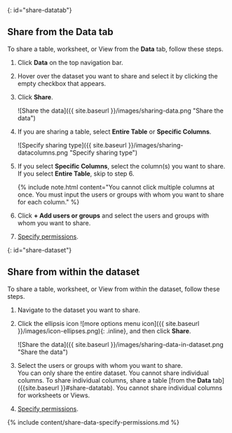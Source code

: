 {: id="share-datatab"}
## Share from the Data tab
To share a table, worksheet, or View from the **Data** tab, follow these steps.

1. Click **Data** on the top navigation bar.

2. Hover over the dataset you want to share and select it by clicking the empty checkbox that appears.

3. Click **Share**.

    ![Share the data]({{ site.baseurl }}/images/sharing-data.png "Share the data")
    <!--{% include image.html file="sharing-data.png" title="Share the data" alt="Select the data you want to share and click the share icon." caption="Share the data" %}-->

4. If you are sharing a table, select **Entire Table** or **Specific Columns**.

    ![Specify sharing type]({{ site.baseurl }}/images/sharing-datacolumns.png "Specify sharing type")
    <!--{% include image.html file="sharing-datacolumns.png" title="Specify sharing type" alt="Select either entire table or specific columns." caption="Specify sharing type" %}-->

5. If you select **Specific Columns**, select the column(s) you want to share. If you select **Entire Table**, skip to step 6.

    {% include note.html content="You cannot click multiple columns at once. You must input the users or groups with whom you want to share for each column." %}

6. Click **+ Add users or groups** and select the users and groups with whom you want to share.

7. [Specify permissions](#specify-permissions).

{: id="share-dataset"}
## Share from within the dataset
To share a table, worksheet, or View from within the dataset, follow these steps.
1. Navigate to the dataset you want to share.

2. Click the ellipsis icon ![more options menu icon]({{ site.baseurl }}/images/icon-ellipses.png){: .inline}, and then click **Share**.

    ![Share the data]({{ site.baseurl }}/images/sharing-data-in-dataset.png "Share the data")
    <!--{% include image.html file="sharing-data-in-dataset.png" title="Share the data" alt="Click the three-dot ellipsis icon and then click Share." caption="Share the data" %}-->

3. Select the users or groups with whom you want to share.<br>
    You can only share the entire dataset. You cannot share individual columns. To share individual columns, share a table [from the **Data** tab]({{site.baseurl }}#share-datatab). You cannot share individual columns for worksheets or Views.

4. [Specify permissions](#specify-permissions).

{% include content/share-data-specify-permissions.md %}
